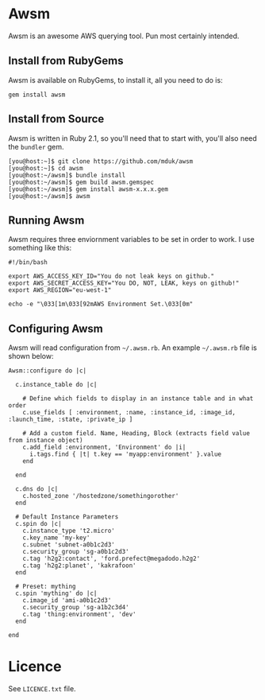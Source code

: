 # Awsm

Awsm is an awesome AWS querying tool. Pun most certainly intended.

## Install from RubyGems

Awsm is available on RubyGems, to install it, all you need to do is:

```
gem install awsm
```

## Install from Source

Awsm is written in Ruby 2.1, so you'll need that to start with, you'll also need the `bundler` gem.

```
[you@host:~]$ git clone https://github.com/mduk/awsm
[you@host:~]$ cd awsm
[you@host:~/awsm]$ bundle install
[you@host:~/awsm]$ gem build awsm.gemspec
[you@host:~/awsm]$ gem install awsm-x.x.x.gem
[you@host:~/awsm]$ awsm
```

## Running Awsm

Awsm requires three enviornment variables to be set in order to work. I use something like this:

	#!/bin/bash

	export AWS_ACCESS_KEY_ID="You do not leak keys on github."
	export AWS_SECRET_ACCESS_KEY="You DO, NOT, LEAK, keys on github!"
	export AWS_REGION="eu-west-1"

	echo -e "\033[1m\033[92mAWS Environment Set.\033[0m"

## Configuring Awsm

Awsm will read configuration from `~/.awsm.rb`. An example `~/.awsm.rb` file is shown below:

```
Awsm::configure do |c|

  c.instance_table do |c|

    # Define which fields to display in an instance table and in what order
    c.use_fields [ :environment, :name, :instance_id, :image_id, :launch_time, :state, :private_ip ]

    # Add a custom field. Name, Heading, Block (extracts field value from instance object)
    c.add_field :environment, 'Environment' do |i|
      i.tags.find { |t| t.key == 'myapp:environment' }.value
    end

  end

  c.dns do |c|
    c.hosted_zone '/hostedzone/somethingorother'
  end

  # Default Instance Parameters
  c.spin do |c|
    c.instance_type 't2.micro'
    c.key_name 'my-key'
    c.subnet 'subnet-a0b1c2d3'
    c.security_group 'sg-a0b1c2d3'
    c.tag 'h2g2:contact', 'ford.prefect@megadodo.h2g2'
    c.tag 'h2g2:planet', 'kakrafoon'
  end

  # Preset: mything
  c.spin 'mything' do |c|
    c.image_id 'ami-a0b1c2d3'
    c.security_group 'sg-a1b2c3d4'
    c.tag 'thing:environment', 'dev'
  end

end
```

# Licence

See `LICENCE.txt` file.
